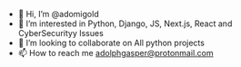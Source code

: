 - 👋 Hi, I’m @adomigold
- 👀 I’m interested in Python, Django, JS, Next.js, React and CyberSecurityy Issues
- 💞️ I’m looking to collaborate on All python projects
- 📫 How to reach me adolphgasper@protonmail.com

<!---
adomigold/adomigold is a ✨ special ✨ repository because its `README.md` (this file) appears on your GitHub profile.
You can click the Preview link to take a look at your changes.
--->
